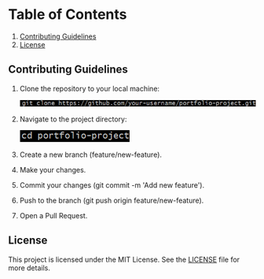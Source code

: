 # Table of Contents

1. [Contributing Guidelines](#contributing-guidelines)
2. [License](#license)

## Contributing Guidelines

1. Clone the repository to your local machine:

   ![GitHub cloning](git-clone.png)

2. Navigate to the project directory:

   ![Project Directory](project-directory.png)

3. Create a new branch (feature/new-feature).

4. Make your changes.

5. Commit your changes (git commit -m 'Add new feature').

6. Push to the branch (git push origin feature/new-feature).

7. Open a Pull Request.

## License

This project is licensed under the MIT License. See the [LICENSE](LICENSE.md) file for more details.

